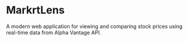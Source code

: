 # MarkrtLens
A modern web application for viewing and comparing stock prices using real-time data from Alpha Vantage API.
